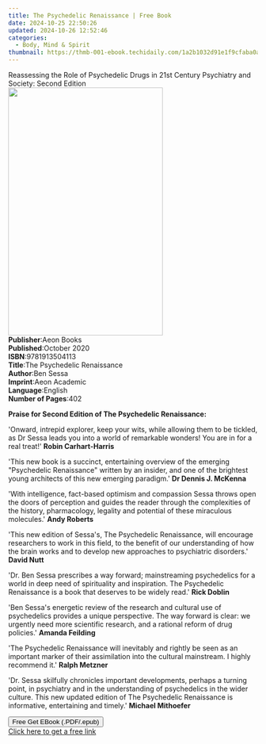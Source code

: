 ```yaml
---
title: The Psychedelic Renaissance | Free Book
date: 2024-10-25 22:50:26
updated: 2024-10-26 12:52:46
categories:
  - Body, Mind & Spirit
thumbnail: https://thmb-001-ebook.techidaily.com/1a2b1032d91e1f9cfaba0a7edf31491e3fe756290ac770c9fd439f1f8951e22b.jpg
---
```

<main id="book-container">
  <div class="flex flex-col">
    <div class="book-brief flex-1 py-6 px-4 sm:p-6 md:py-10 md:px-8">
      <!-- brief-->
      <div class="book-brief-main">
        Reassessing the Role of Psychedelic Drugs in 21st Century Psychiatry and
        Society: Second Edition
      </div>
    </div>
    <div
      class="book-meta-info flex-1 grid gap-4 col-start-1 col-end-3 row-start-1 sm:mb-6 sm:grid-cols-4 lg:gap-6 lg:col-start-2 lg:row-end-6 lg:row-span-6 lg:mb-0"
    >
      <div
        class="book-meta-info-left place-content-center mt-4 p-4 text-sm leading-6 col-start-2 col-span-2 dark:text-slate-400"
      >
        <img
          class="w-full h-500 object-cover rounded-lg sm:h-255 sm:col-span-2 lg:col-span-full"
          src="https://img-001-ebook.techidaily.com/82695881ebba16b3c1fbe9616fea10da3294ea0e31f7153e9d1d77aede9a37ab.jpg"
          alt=""
          width="312"
          height="500"
        />
      </div>
      <div
        class="book-meta-info-right mt-2 col-start-1 row-start-2 col-span-3 self-center"
      >
        <!-- meta data  -->
        <div class="flex flex-col px-4 md:px-8">
          <div class="flex-1">
            <strong>Publisher</strong>:<span class="px-2">Aeon Books</span>
          </div>
          <div class="flex-1">
            <strong>Published</strong>:<span class="px-2">October 2020</span>
          </div>
          <div class="flex-1">
            <strong>ISBN</strong>:<span class="px-2">9781913504113</span>
          </div>
          <div class="flex-1">
            <strong>Title</strong>:<span class="px-2"
              >The Psychedelic Renaissance</span
            >
          </div>
          <div class="flex-1">
            <strong>Author</strong>:<span class="px-2">Ben Sessa</span>
          </div>
          <div class="flex-1">
            <strong>Imprint</strong>:<span class="px-2">Aeon Academic</span>
          </div>
          <div class="flex-1">
            <strong>Language</strong>:<span class="px-2">English</span>
          </div>
          <div class="flex-1">
            <strong>Number of Pages</strong>:<span class="px-2">402</span>
          </div>
        </div>
      </div>
    </div>
    <div class="book-description flex-1 py-6 px-4 sm:p-6 md:py-10 md:px-8">
      <div class="book-description-main">
        <div accordion-content="" id="description">
          <p>
            <strong
              >Praise for Second Edition of The Psychedelic Renaissance:</strong
            >
          </p>
          <p>
            'Onward, intrepid explorer, keep your wits, while allowing them to
            be tickled, as Dr Sessa leads you into a world of remarkable
            wonders! You are in for a real treat!'
            <strong>Robin Carhart-Harris</strong>
          </p>
          <p>
            'This new book is a succinct, entertaining overview of the emerging
            "Psychedelic Renaissance" written by an insider, and one of the
            brightest young architects of this new emerging paradigm.'
            <strong>Dr Dennis J. McKenna</strong>
          </p>
          <p>
            'With intelligence, fact-based optimism and compassion Sessa throws
            open the doors of perception and guides the reader through the
            complexities of the history, pharmacology, legality and potential of
            these miraculous molecules.' <strong>Andy Roberts</strong>
          </p>
          <p>
            'This new edition of Sessa's, The Psychedelic Renaissance, will
            encourage researchers to work in this field, to the benefit of our
            understanding of how the brain works and to develop new approaches
            to psychiatric disorders.' <strong>David Nutt</strong>
          </p>
          <p>
            'Dr. Ben Sessa prescribes a way forward; mainstreaming psychedelics
            for a world in deep need of spirituality and inspiration. The
            Psychedelic Renaissance is a book that deserves to be widely read.'
            <strong>Rick Doblin</strong>
          </p>
          <p>
            'Ben Sessa's energetic review of the research and cultural use of
            psychedelics provides a unique perspective. The way forward is
            clear: we urgently need more scientific research, and a rational
            reform of drug policies.' <strong>Amanda Feilding</strong>
          </p>
          <p>
            'The Psychedelic Renaissance will inevitably and rightly be seen as
            an important marker of their assimilation into the cultural
            mainstream. I highly recommend it.' <strong>Ralph Metzner</strong>
          </p>
          <p>
            'Dr. Sessa skilfully chronicles important developments, perhaps a
            turning point, in psychiatry and in the understanding of
            psychedelics in the wider culture. This new updated edition of The
            Psychedelic Renaissance is informative, entertaining and timely.'
            <strong>Michael Mithoefer</strong>
          </p>
        </div>
        <div class="accordion-fader"></div>
      </div>
    </div>
    <div class="book-excerpts flex-1 py-6 px-4 sm:p-6 md:py-10 md:px-8"></div>
    <div
      class="book-about-author flex-1 py-6 px-4 sm:p-6 md:py-10 md:px-8"
    ></div>
    <div class="book-free-get flex-1 py-6 px-4 sm:p-6 md:py-10 md:px-8">
      <button
        id="btn-free-get"
        class="bg-blue-500 hover:bg-blue-700 text-white font-bold py-2 px-4 rounded"
      >
        Free Get EBook (.PDF/.epub)
      </button>
      <div id="countdown-display" class="px-2 text-lg mt-2"></div>
      <a
        id="free-link"
        class="hidden bg-blue-500 hover:bg-blue-700 text-white font-bold py-2 px-4 rounded"
        href="https://www.ebooks.com/en-us/book/211413271/the-psychedelic-renaissance/ben-sessa/"
        target="_blank"
        >Click here to get a free link</a
      >
    </div>
    <script>
      let countdownTime = 0;
      let countdownInterval = null;
      document
        .getElementById('btn-free-get')
        .addEventListener('click', startCountdown);
      function startCountdown() {
        countdownTime = new Date().getTime() + 60000 * 3;
        countdownInterval = setInterval(updateCountdown, 1000);
        document.getElementById('btn-free-get').disabled = true;
        document
          .getElementById('btn-free-get')
          .classList.add('bg-gray-500', 'cursor-not-allowed');
      }
      function updateCountdown() {
        let currentTime = new Date().getTime();
        let timeLeft = countdownTime - currentTime;
        let secondsLeft = Math.floor(timeLeft / 1000);
        document.getElementById('countdown-display').innerHTML =
          `Remaining time: ${secondsLeft} seconds.`;
        if (secondsLeft <= 0) {
          clearInterval(countdownInterval);
          document.getElementById('btn-free-get').classList.add('hidden');
          document.getElementById('free-link').classList.remove('hidden');
          document.getElementById('countdown-display').innerHTML = '';
        }
      }
    </script>
  </div>
</main>
